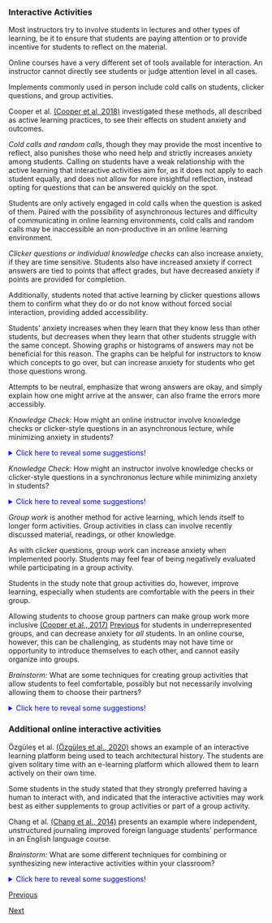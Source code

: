 ### Interactive Activities

Most instructors try to involve students in lectures and other types of learning, be it to ensure that students are paying attention or to provide incentive for students to reflect on the material.

Online courses have a very different set of tools available for interaction. An instructor cannot directly see students or judge attention level in all cases.

Implements commonly used in person include cold calls on students, clicker questions, and group activities.

Cooper et al. [(Cooper et al, 2018)](https://doi.org/10.1186/s40594-018-0123-6) investigated these methods, all described as active learning practices, to see their effects on student anxiety and outcomes.

*Cold calls and random calls*, though they may provide the most incentive to reflect, also punishes those who need help and strictly increases anxiety among students. Calling on students have a weak relationship with the active learning that interactive activities aim for, as it does not apply to each student equally, and does not allow for more insightful reflection, instead opting for questions that can be answered quickly on the spot.

Students are only actively engaged in cold calls when the question is asked of them. Paired with the possibility of asynchronous lectures and difficulty of communicating in online learning environments, cold calls and random calls may be inaccessible an non-productive in an online learning environment.

*Clicker questions or individual knowledge checks* can also increase anxiety, if they are time sensitive. Students also have increased anxiety if correct answers are tied to points that affect grades, but have decreased anxiety if points are provided for completion.

Additionally, students noted that active learning by clicker questions allows them to confirm what they do or do not know without forced social interaction, providing added accessibility.

Students' anxiety increases when they learn that they know less than other students, but decreases when they learn that other students struggle with the same concept. Showing graphs or histograms of answers may not be beneficial for this reason. The graphs can be helpful for instructors to know which concepts to go over, but can increase anxiety for students who get those questions wrong.

Attempts to be neutral, emphasize that wrong answers are okay, and simply explain how one might arrive at the answer, can also frame the errors more accessibly.

*Knowledge Check:* How might an online instructor involve knowledge checks or clicker-style questions in an asynchronous lecture, while minimizing anxiety in students?

<details><summary style="color:blue">Click here to reveal some suggestions!</summary>
<p>
Some answers include telling the student when to pause the lecture when a question comes up, or using an online lecture platform such as Udacity to include quizzes without time limits.</p>
</details>

*Knowledge Check:* How might an instructor involve knowledge checks or clicker-style questions in a synchrononus lecture while minimizing anxiety in students?

<details><summary style="color:blue">Click here to reveal some suggestions!</summary>
<p>
Provide sufficient time for answering, give participation points for answering rather than correct answers, possibly choose not to show the class's results, or frame the response in a way that does not judge errors.</p>
</details>

*Group work* is another method for active learning, which lends itself to longer form activities. Group activities in class can involve recently discussed material, readings, or other knowledge.

As with clicker questions, group work can increase anxiety when implemented poorly. Students may feel fear of being negatively evaluated while participating in a group activity. 

Students in the study note that group activities do, however, improve learning, especially when students are comfortable with the peers in their group.

Allowing students to choose group partners can make group work more inclusive [(Cooper et al., 2017)](https://www.lifescied.org/doi/10.1187/cbe.16-01-0074)
[Previous](../revision_and_reflection.md) for students in underrepresented groups, and can decrease anxiety for *all* students. In an online course, however, this can be challenging, as students may not have time or opportunity to introduce themselves to each other, and cannot easily organize into groups.


*Brainstorm:* What are some techniques for creating group activities that allow students to feel comfortable, possibly but not necessarily involving allowing them to choose their partners?

<details><summary style="color:blue">Click here to reveal some suggestions!</summary>
<p>
Having pairs as groups can make finding a partner easier, as fewer connections need to be made via private message or post. Additionally, having auto-generated larger groups, but allowing students adequate time to be introduced within these groups can be beneficial. Emphasizing the need for inclusivity and involving all students can help those who may feel uncomfortable in groups with people they do not know.</p>
</details>

### Additional online interactive activities

Özgüleş et al. [(Özgüleş et al., 2020)](https://doi.org/10.1007/s10984-020-09328-9) shows an example of an interactive learning platform being used to teach architectural history. The students are given solitary time with an e-learning platform which allowed them to learn actively on their own time.

Some students in the study stated that they strongly preferred having a human to interact with, and indicated that the interactive activities may work best as either supplements to group activities or part of a group activity.

Chang et al. [(Chang et al., 2014)](http://www.sciencedirect.com/science/article/pii/S036013151300287X) presents an example where independent, unstructured journaling improved foreign language students' performance in an English language course. 

*Brainstorm:* What are some different techniques for combining or synthesizing new interactive activities within your classroom?

<details><summary style="color:blue">Click here to reveal some suggestions!</summary>
<p>
Paired clicker questions? Lecture watching buddies? Group note-taking? Creatively utilizing the vast array of online technology available to students in online learning is a huge opportunity to create authentic reflection experiences and increase social interaction.</p>
</details>



[Previous](overview.md)

[Next](applications.md)
